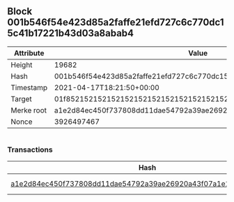 ## Block 001b546f54e423d85a2faffe21efd727c6c770dc15c41b17221b43d03a8abab4

Attribute | Value
--- | ---
Height | 19682
Hash | 001b546f54e423d85a2faffe21efd727c6c770dc15c41b17221b43d03a8abab4
Timestamp | 2021-04-17T18:21:50+00:00
Target | 01f8521521521521521521521521521521521521521521521521521521521521
Merke root | a1e2d84ec450f737808dd11dae54792a39ae26920a43f07a1e162fa99469f667
Nonce | 3926497467

```

```

### Transactions

Hash | Amount
--- | ---
[a1e2d84ec450f737808dd11dae54792a39ae26920a43f07a1e162fa99469f667](a1e2d84ec450f737808dd11dae54792a39ae26920a43f07a1e162fa99469f667.md) | 10.00000000 SKEPTI 
